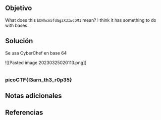 ## Objetivo
What does this `bDNhcm5fdGgzX3IwcDM1` mean? I think it has something to do with bases.

## Solución
Se usa CyberChef en base 64

![[Pasted image 20230325020113.png]]
```bash

```

### picoCTF{l3arn_th3_r0p35}
## Notas adicionales
## Referencias
